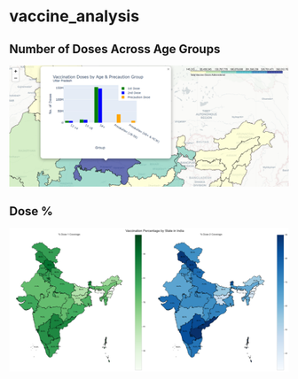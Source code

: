 # vaccine_analysis
## Number of Doses Across Age Groups
![map](html.png)
## Dose %
![Output](output.png)
